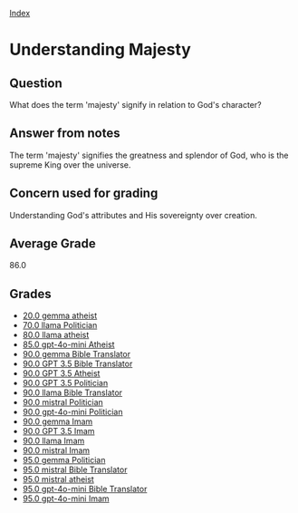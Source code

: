
[Index](../index.md)
# Understanding Majesty
## Question
What does the term 'majesty' signify in relation to God's character?

## Answer from notes
The term 'majesty' signifies the greatness and splendor of God, who is the supreme King over the universe.

## Concern used for grading
Understanding God's attributes and His sovereignty over creation.

## Average Grade
86.0

## Grades
 * [20.0 gemma atheist](../answers/gemma_atheist/Understanding_Majesty.md)
 * [70.0 llama Politician](../answers/llama_Politician/Understanding_Majesty.md)
 * [80.0 llama atheist](../answers/llama_atheist/Understanding_Majesty.md)
 * [85.0 gpt-4o-mini Atheist](../answers/gpt-4o-mini_Atheist/Understanding_Majesty.md)
 * [90.0 gemma Bible Translator](../answers/gemma_Bible_Translator/Understanding_Majesty.md)
 * [90.0 GPT 3.5 Bible Translator](../answers/GPT_3.5_Bible_Translator/Understanding_Majesty.md)
 * [90.0 GPT 3.5 Atheist](../answers/GPT_3.5_Atheist/Understanding_Majesty.md)
 * [90.0 GPT 3.5 Politician](../answers/GPT_3.5_Politician/Understanding_Majesty.md)
 * [90.0 llama Bible Translator](../answers/llama_Bible_Translator/Understanding_Majesty.md)
 * [90.0 mistral Politician](../answers/mistral_Politician/Understanding_Majesty.md)
 * [90.0 gpt-4o-mini Politician](../answers/gpt-4o-mini_Politician/Understanding_Majesty.md)
 * [90.0 gemma Imam](../answers/gemma_Imam/Understanding_Majesty.md)
 * [90.0 GPT 3.5 Imam](../answers/GPT_3.5_Imam/Understanding_Majesty.md)
 * [90.0 llama Imam](../answers/llama_Imam/Understanding_Majesty.md)
 * [90.0 mistral Imam](../answers/mistral_Imam/Understanding_Majesty.md)
 * [95.0 gemma Politician](../answers/gemma_Politician/Understanding_Majesty.md)
 * [95.0 mistral Bible Translator](../answers/mistral_Bible_Translator/Understanding_Majesty.md)
 * [95.0 mistral atheist](../answers/mistral_atheist/Understanding_Majesty.md)
 * [95.0 gpt-4o-mini Bible Translator](../answers/gpt-4o-mini_Bible_Translator/Understanding_Majesty.md)
 * [95.0 gpt-4o-mini Imam](../answers/gpt-4o-mini_Imam/Understanding_Majesty.md)
